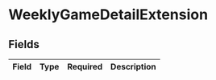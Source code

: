 # WeeklyGameDetailExtension


## Fields

| Field       | Type        | Required    | Description |
| ----------- | ----------- | ----------- | ----------- |